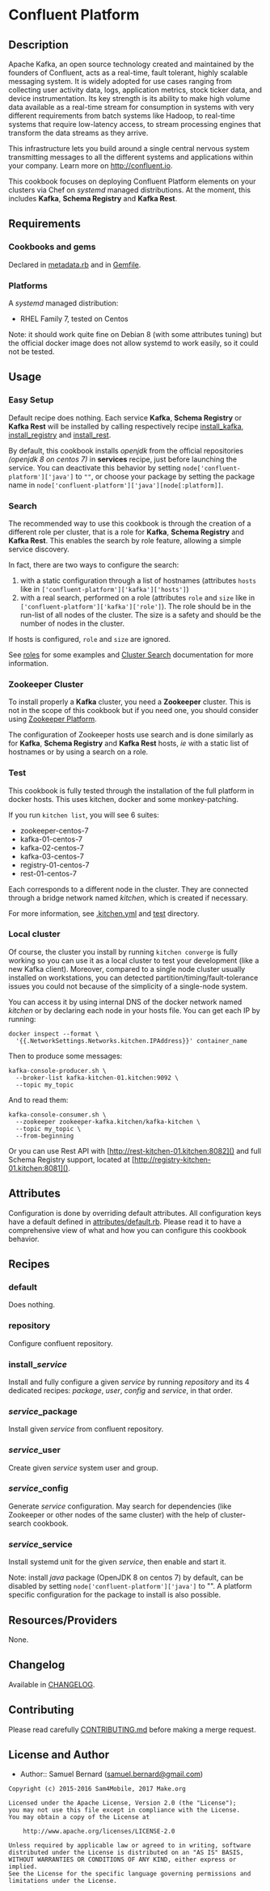 Confluent Platform
==================

Description
-----------

Apache Kafka, an open source technology created and maintained by the founders
of Confluent, acts as a real-time, fault tolerant, highly scalable messaging
system. It is widely adopted for use cases ranging from collecting user
activity data, logs, application metrics, stock ticker data, and device
instrumentation. Its key strength is its ability to make high volume data
available as a real-time stream for consumption in systems with very different
requirements from batch systems like Hadoop, to real-time systems that require
low-latency access, to stream processing engines that transform the data
streams as they arrive.

This infrastructure lets you build around a single central nervous system
transmitting messages to all the different systems and applications within your
company. Learn more on <http://confluent.io>.

This cookbook focuses on deploying Confluent Platform elements on your clusters
via Chef on *systemd* managed distributions. At the moment, this includes
**Kafka**, **Schema Registry** and **Kafka Rest**.

Requirements
------------

### Cookbooks and gems

Declared in [metadata.rb](metadata.rb) and in [Gemfile](Gemfile).

### Platforms

A *systemd* managed distribution:
- RHEL Family 7, tested on Centos

Note: it should work quite fine on Debian 8 (with some attributes tuning) but
the official docker image does not allow systemd to work easily, so it could
not be tested.

Usage
-----

### Easy Setup

Default recipe does nothing. Each service **Kafka**, **Schema Registry** or
**Kafka Rest** will be installed by calling respectively recipe
[install\_kafka](recipes/install_kafka.rb),
[install\_registry](recipes/install_registry.rb) and
[install\_rest](recipes/install_rest.rb).

By default, this cookbook installs *openjdk* from the official repositories
*(openjdk 8 on centos 7)* in **services** recipe, just before
launching the service. You can deactivate this behavior by setting
`node['confluent-platform']['java']` to `""`, or choose your package by setting
the package name in `node['confluent-platform']['java'][node[:platform]]`.

### Search

The recommended way to use this cookbook is through the creation of a different
role per cluster, that is a role for **Kafka**, **Schema Registry** and
**Kafka Rest**. This enables the search by role feature, allowing a simple
service discovery.

In fact, there are two ways to configure the search:
1. with a static configuration through a list of hostnames (attributes `hosts`
   like in `['confluent-platform']['kafka']['hosts']`)
2. with a real search, performed on a role (attributes `role` and `size`
   like in `['confluent-platform']['kafka']['role']`). The role should be in
   the run-list of all nodes of the cluster. The size is a safety and should be
   the number of nodes in the cluster.

If hosts is configured, `role` and `size` are ignored.

See [roles](test/integration/roles) for some examples and
[Cluster Search][cluster-search] documentation for more information.

### Zookeeper Cluster

To install properly a **Kafka** cluster, you need a **Zookeeper** cluster.
This is not in the scope of this cookbook but if you need one, you should
consider using [Zookeeper Platform][zookeeper-platform].

The configuration of Zookeeper hosts use search and is done similarly as for
**Kafka**, **Schema Registry** and **Kafka Rest** hosts, _ie_ with a static
list of hostnames or by using a search on a role.

### Test

This cookbook is fully tested through the installation of the full platform
in docker hosts. This uses kitchen, docker and some monkey-patching.

If you run `kitchen list`, you will see 6 suites:
- zookeeper-centos-7
- kafka-01-centos-7
- kafka-02-centos-7
- kafka-03-centos-7
- registry-01-centos-7
- rest-01-centos-7

Each corresponds to a different node in the cluster. They are connected through
a bridge network named *kitchen*, which is created if necessary.

For more information, see [.kitchen.yml](.kitchen.yml) and [test](test)
directory.

### Local cluster

Of course, the cluster you install by running `kitchen converge` is fully
working so you can use it as a local cluster to test your development (like a
new Kafka client). Moreover, compared to a single node cluster usually
installed on workstations, you can detected partition/timing/fault-tolerance
issues you could not because of the simplicity of a single-node system.

You can access it by using internal DNS of the docker network named *kitchen*
or by declaring each node in your hosts file. You can get each IP by
running:

    docker inspect --format \
      '{{.NetworkSettings.Networks.kitchen.IPAddress}}' container_name

Then to produce some messages:

    kafka-console-producer.sh \
      --broker-list kafka-kitchen-01.kitchen:9092 \
      --topic my_topic

And to read them:

    kafka-console-consumer.sh \
      --zookeeper zookeeper-kafka.kitchen/kafka-kitchen \
      --topic my_topic \
      --from-beginning

Or you can use Rest API with [http://rest-kitchen-01.kitchen:8082]() and full
Schema Registry support, located at
[http://registry-kitchen-01.kitchen:8081]().

Attributes
----------

Configuration is done by overriding default attributes. All configuration keys
have a default defined in [attributes/default.rb](attributes/default.rb).
Please read it to have a comprehensive view of what and how you can configure
this cookbook behavior.

Recipes
-------

### default

Does nothing.

### repository

Configure confluent repository.

### install\_*service*

Install and fully configure a given *service* by running *repository* and its
4 dedicated recipes: *package*, *user*, *config* and *service*, in that order.

### *service*\_package

Install given *service* from confluent repository.

### *service*\_user

Create given *service* system user and group.

### *service*\_config

Generate *service* configuration. May search for dependencies (like Zookeeper
or other nodes of the same cluster) with the help of cluster-search cookbook.

### *service*\_service

Install systemd unit for the given *service*, then enable and start it.

Note: install *java* package (OpenJDK 8 on centos 7) by default, can be
disabled by setting `node['confluent-platform']['java']` to "". A platform
specific configuration for the package to install is also possible.

Resources/Providers
-------------------

None.

Changelog
---------

Available in [CHANGELOG](CHANGELOG).

Contributing
------------

Please read carefully [CONTRIBUTING.md](CONTRIBUTING.md) before making a merge
request.

License and Author
------------------

- Author:: Samuel Bernard (<samuel.bernard@gmail.com>)

```text
Copyright (c) 2015-2016 Sam4Mobile, 2017 Make.org

Licensed under the Apache License, Version 2.0 (the "License");
you may not use this file except in compliance with the License.
You may obtain a copy of the License at

    http://www.apache.org/licenses/LICENSE-2.0

Unless required by applicable law or agreed to in writing, software
distributed under the License is distributed on an "AS IS" BASIS,
WITHOUT WARRANTIES OR CONDITIONS OF ANY KIND, either express or implied.
See the License for the specific language governing permissions and
limitations under the License.
```

[cluster-search]: https://supermarket.chef.io/cookbooks/cluster-search
[zookeeper-platform]: https://supermarket.chef.io/cookbooks/zookeeper-platform
